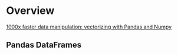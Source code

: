 # Overview

[1000x faster data manipulation: vectorizing with Pandas and Numpy](https://www.youtube.com/watch?v=nxWginnBklU)  
## Pandas DataFrames
